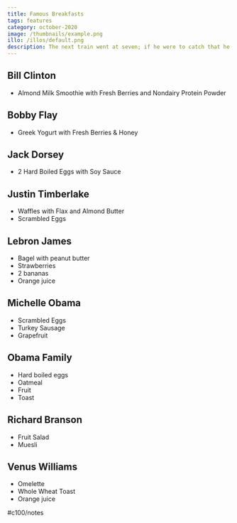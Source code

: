 ```yaml
---
title: Famous Breakfasts
tags: features
category: october-2020
image: /thumbnails/example.png
illo: /illos/default.png
description: The next train went at seven; if he were to catch that he would have to rush like mad and the collection of samples was still not packed, and he did not at all feel particularly fresh and lively. And even if he did catch the train he would not avoid his boss's anger as the office assistant would have been there to see the five o'clock train go, he would have put in his report about Gregor's not being there a long time ago.
---
```


## Bill Clinton
* Almond Milk Smoothie with Fresh Berries and Nondairy Protein Powder

## Bobby Flay
* Greek Yogurt with Fresh Berries & Honey

## Jack Dorsey
* 2 Hard Boiled Eggs with Soy Sauce

## Justin Timberlake
* Waffles with Flax and Almond Butter
* Scrambled Eggs

## Lebron James
* Bagel with peanut butter
* Strawberries
* 2 bananas
* Orange juice

## Michelle Obama
* Scrambled Eggs
* Turkey Sausage
* Grapefruit

## Obama Family
* Hard boiled eggs
* Oatmeal
* Fruit
* Toast

## Richard Branson
* Fruit Salad
* Muesli

## Venus Williams
* Omelette
* Whole Wheat Toast
* Orange juice

#c100/notes